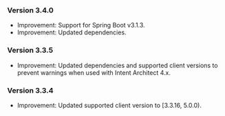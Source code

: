 ### Version 3.4.0

- Improvement: Support for Spring Boot v3.1.3.
- Improvement: Updated dependencies.

### Version 3.3.5

- Improvement: Updated dependencies and supported client versions to prevent warnings when used with Intent Architect 4.x.

### Version 3.3.4

- Improvement: Updated supported client version to [3.3.16, 5.0.0).
